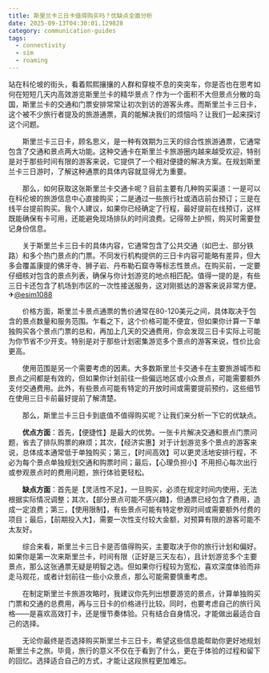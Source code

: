 ```yaml
---
title: 斯里兰卡三日卡值得购买吗？优缺点全面分析
date: 2025-09-13T04:30:01.129828
category: communication-guides
tags:
  - connectivity
  - sim
  - roaming
---
```


站在科伦坡的街头，看着熙熙攘攘的人群和穿梭不息的突突车，你是否也在思考如何在短短几天内高效游览斯里兰卡的精华景点？作为一个面积不大但景点分散的岛国，斯里兰卡的交通和门票安排常常让初次到访的游客头疼。而斯里兰卡三日卡，这个被不少旅行者提及的旅游通票，真的能解决我们的烦恼吗？让我们一起来探讨这个问题。

　　斯里兰卡三日卡，顾名思义，是一种有效期为三天的综合性旅游通票，它通常包含了交通和景点两大功能。这种交通卡在斯里兰卡旅游圈内越来越受欢迎，特别是对于那些时间有限的游客来说，它提供了一个相对便捷的解决方案。在规划斯里兰卡三日游时，了解这种通票的具体内容就显得尤为重要。

　　那么，如何获取这张斯里兰卡交通卡呢？目前主要有几种购买渠道：一是可以在科伦坡的旅游信息中心直接购买；二是通过一些旅行社或酒店前台预订；三是在线平台提前购买。我个人建议，如果你已经确定了行程，最好提前在线预订，这样既能确保有卡可用，还能避免现场排队的时间浪费。记得带上护照，购买时需要登记身份信息。

　　关于斯里兰卡三日卡的具体内容，它通常包含了公共交通（如巴士、部分铁路）和多个热门景点的门票。不同发行机构提供的三日卡内容可能略有差异，但大多会覆盖康提的佛牙寺、狮子岩、丹布勒石窟寺等标志性景点。在购买前，一定要仔细核对包含的景点列表，确保与你计划游览的地点相匹配。值得一提的是，有些三日卡还包含了机场到市区的一次性接送服务，这对刚抵达的游客来说非常方便。✈[@esim1088](https://t.me/s/esim1088)

　　价格方面，斯里兰卡景点通票的售价通常在80-120美元之间，具体取决于包含的景点数量和服务范围。乍看之下，这个价格可能不便宜，但如果你计算一下单独购买各个景点门票的总和，再加上几天的交通费用，你会发现三日卡实际上可能为你节省不少开支。特别是对于那些计划密集游览多个景点的游客来说，性价比会更高。

　　使用范围是另一个需要考虑的因素。大多数斯里兰卡交通卡在主要旅游城市和景点之间都是有效的，但如果你计划前往一些偏远地区或小众景点，可能需要额外支付交通费用。此外，有些景点可能有特定的开放时间或需要提前预约，这些细节在使用三日卡前最好提前了解清楚。

　　那么，斯里兰卡三日卡到底值不值得购买呢？让我们来分析一下它的优缺点。

　　**优点方面**：首先，【便捷性】是最大的优势。一张卡片解决交通和景点门票问题，省去了排队购票的麻烦；其次，【经济实惠】对于计划游览多个景点的游客来说，总体成本通常低于单独购买；第三，【时间高效】可以更灵活地安排行程，不必为每个景点单独规划交通和购票时间；最后，【心理负担小】不用担心每次出行或参观景点时的费用问题，旅行体验更轻松。

　　**缺点方面**：首先是【灵活性不足】，一旦购买，必须在规定时间内使用，无法根据实际情况调整；其次，【部分景点可能不感兴趣】，但通票已经包含了费用，造成一定浪费；第三，【使用限制】，有些景点可能有特定参观时间或需要额外付费的项目；最后，【前期投入大】，需要一次性支付较大金额，对预算有限的游客可能不太友好。

　　综合来看，斯里兰卡三日卡是否值得购买，主要取决于你的旅行计划和偏好。如果你是第一次来斯里兰卡，时间有限（正好是三天左右），且计划游览多个主要景点，那么这张通票无疑是明智之选。但如果你行程较为宽松，喜欢深度体验而非走马观花，或者计划前往一些小众景点，那么可能需要慎重考虑。

　　在制定斯里兰卡旅游攻略时，我建议你先列出想要游览的景点，计算单独购买门票和交通的总费用，再与三日卡的价格进行比较。同时，也要考虑自己的旅行风格——是喜欢高效打卡，还是慢节奏体验。只有结合自身情况，才能做出最适合自己的选择。

　　无论你最终是否选择购买斯里兰卡三日卡，希望这些信息能帮助你更好地规划斯里兰卡之旅。毕竟，旅行的意义不仅在于看到了什么，更在于体验的过程和留下的回忆。选择适合自己的方式，才能让这段旅程更加难忘。